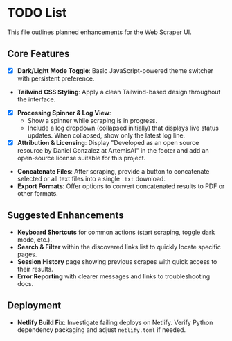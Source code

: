 # TODO List

This file outlines planned enhancements for the Web Scraper UI.

## Core Features

- [x] **Dark/Light Mode Toggle**: Basic JavaScript-powered theme switcher with persistent preference.
- **Tailwind CSS Styling**: Apply a clean Tailwind-based design throughout the interface.
- [x] **Processing Spinner & Log View**:
  - Show a spinner while scraping is in progress.
  - Include a log dropdown (collapsed initially) that displays live status updates. When collapsed, show only the latest log line.
- [x] **Attribution & Licensing**: Display "Developed as an open source resource by Daniel Gonzalez at ArtemisAI" in the footer and add an open-source license suitable for this project.
- **Concatenate Files**: After scraping, provide a button to concatenate selected or all text files into a single `.txt` download.
- **Export Formats**: Offer options to convert concatenated results to PDF or other formats.

## Suggested Enhancements

- **Keyboard Shortcuts** for common actions (start scraping, toggle dark mode, etc.).
- **Search & Filter** within the discovered links list to quickly locate specific pages.
- **Session History** page showing previous scrapes with quick access to their results.
- **Error Reporting** with clearer messages and links to troubleshooting docs.

## Deployment

- **Netlify Build Fix**: Investigate failing deploys on Netlify. Verify Python dependency packaging and adjust `netlify.toml` if needed.

